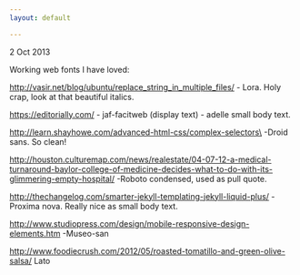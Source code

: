 ```yaml
---
layout: default

---
```


2 Oct 2013

Working web fonts I have loved:

http://vasir.net/blog/ubuntu/replace_string_in_multiple_files/
	- Lora. Holy crap, look at that beautiful italics.

https://editorially.com/
	- jaf-facitweb (display text)
	- adelle small body text.

http://learn.shayhowe.com/advanced-html-css/complex-selectors\
	-Droid sans. So clean!

http://houston.culturemap.com/news/realestate/04-07-12-a-medical-turnaround-baylor-college-of-medicine-decides-what-to-do-with-its-glimmering-empty-hospital/
	-Roboto condensed, used as pull quote.

http://thechangelog.com/smarter-jekyll-templating-jekyll-liquid-plus/
	-Proxima nova. Really nice as small body text.

http://www.studiopress.com/design/mobile-responsive-design-elements.htm
	-Museo-san

http://www.foodiecrush.com/2012/05/roasted-tomatillo-and-green-olive-salsa/
	Lato